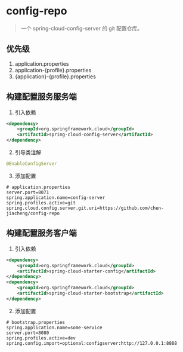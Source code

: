 # config-repo
> 一个 spring-cloud-config-server 的 git 配置仓库。

## 优先级
1. application.properties
2. application-{profile}.properties
3. {application}-{profile}.properties

## 构建配置服务服务端
1. 引入依赖
```xml
<dependency>
    <groupId>org.springframework.cloud</groupId>
    <artifactId>spring-cloud-config-server</artifactId>
</dependency>
```
2. 引导类注解
```java
@EnableConfigServer
```
3. 添加配置
```properties
# application.properties
server.port=8071
spring.application.name=config-server
spring.profiles.active=git
spring.cloud.config.server.git.uri=https://github.com/chen-jiacheng/config-repo
```

## 构建配置服务客户端
1. 引入依赖
```xml
<dependency>
    <groupId>org.springframework.cloud</groupId>
    <artifactId>spring-cloud-starter-config</artifactId>
</dependency>
<dependency>
    <groupId>org.springframework.cloud</groupId>
    <artifactId>spring-cloud-starter-bootstrap</artifactId>
</dependency>
```
2. 添加配置
```properties
# bootstrap.properties
spring.application.name=some-service
server.port=8080
spring.profiles.active=dev
spring.config.import=optional:configserver:http://127.0.0.1:8888
```
